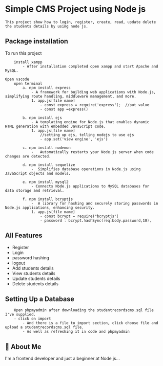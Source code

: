 
# Simple CMS Project using Node js
    This project show how to login, register, create, read, update delete the students details by using node js.


## Package installation

To run this project 
```
    install xampp
        - After installation completed open xampp and start Apache and MySQL.
```

```
Open vscode
    open terminal
        a. npm install express
            - A framework for building web applications with Node.js, simplifying route handling, middleware management, and more.
            1. app.js[file name]
                - const express = require('express');  //put value
                - const app =express() 

        b. npm install ejs
            - A templating engine for Node.js that enables dynamic HTML generation with embedded JavaScript code.
            1. app.js[file name]
                //setting up ejs, telling nodejs to use ejs
                - app.set('view engine', 'ejs')

        c. npm install nodemon
            -   Automatically restarts your Node.js server when code changes are detected.

        d. npm install sequelize
            -  Simplifies database operations in Node.js using JavaScript objects and models. 

        e. npm install mysql2
            - Connects Node.js applications to MySQL databases for data storage and retrieval.

        f. npm install bcryptjs
            -  A library for hashing and securely storing passwords in Node.js applications, enhancing security.
            1. app.js[file name]
                - const bcrypt = require("bcryptjs")
                - password : bcrypt.hashSync(req.body.password,10),
```

## All Features
- Register
- Login
- password hashing
- logout
- Add students details
- View students details
- Update students details
- Delete students details

## Setting Up a Database
```
    Open phpmyadmin after downloading the studentrecordscms.sql file I've supplied.
    - click on import
        - And there is a file to import section, click choose file and upload a studentrecordscms.sql file.
        - As well as refreshing it in code and phpmyadmin

```

## 🚀 About Me
I'm a frontend developer and just a beginner at Node js...

